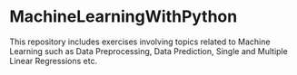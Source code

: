 # MachineLearningWithPython
This repository includes exercises involving topics related to Machine Learning such as Data Preprocessing, Data Prediction, Single and Multiple Linear Regressions etc.
